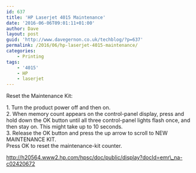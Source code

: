 ```yaml
---
id: 637
title: 'HP Laserjet 4015 Maintenance'
date: '2016-06-06T09:01:11+01:00'
author: Dave
layout: post
guid: 'http://www.davegernon.co.uk/techblog/?p=637'
permalink: /2016/06/hp-laserjet-4015-maintenance/
categories:
    - Printing
tags:
    - '4015'
    - HP
    - laserjet
---
```


Reset the Maintenance Kit:

1\. Turn the product power off and then on.  
2\. When memory count appears on the control-panel display, press and hold down the OK button until all three control-panel lights flash once, and then stay on. This might take up to 10 seconds.  
3\. Release the OK button and press the up arrow to scroll to NEW MAINTENANCE KIT.  
Press OK to reset the maintenance-kit counter.

http://h20564.www2.hp.com/hpsc/doc/public/display?docId=emr\_na-c02420672